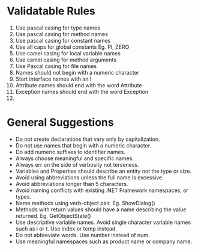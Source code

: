 
# Validatable Rules

1. Use pascal casing for type names
2. Use pascal casing for method names
3. Use pascal casing for constant names
4. Use all caps for global constants Eg. PI, ZERO
5. Use camel casing for local variable names
6. Use camel casing for method arguments
7. Use Pascal casing for file names
8. Names should not begin with a numeric character
9. Start interface names with an I
10. Attribute names should end with the word Attribute
11. Exception names should end with the word Exception
12. 



# General Suggestions

* Do not create declarations that vary only by capitalization.
* Do not use names that begin with a numeric character.
* Do add numeric suffixes to identifier names.
* Always choose meaningful and specific names.
* Always err on the side of verbosity not terseness.
* Variables and Properties should describe an entity not the type or size.
* Avoid using abbreviations unless the full name is excessive.
* Avoid abbreviations longer than 5 characters.
* Avoid naming conflicts with existing .NET Framework namespaces, or types.
* Name methods using verb-object pair. Eg. ShowDialog()
* Methods with return values should have a name describing the value returned. Eg. GetObjectState()
* Use descriptive variable names. Avoid single character variable names such as i or t. Use index or temp instead. 
* Do not abbreviate words. Use number instead of num.
* Use meaningful namespaces such as product name or company name.
